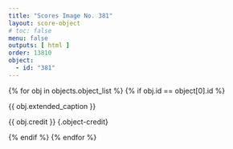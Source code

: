 ```yaml
---
title: "Scores Image No. 381"
layout: score-object
# toc: false
menu: false
outputs: [ html ]
order: 13810
object:
  - id: "381"
---
```


{% for obj in objects.object_list %}
{% if obj.id == object[0].id %}

{{ obj.extended_caption }}

{{ obj.credit }} {.object-credit}

{% endif %}
{% endfor %}
